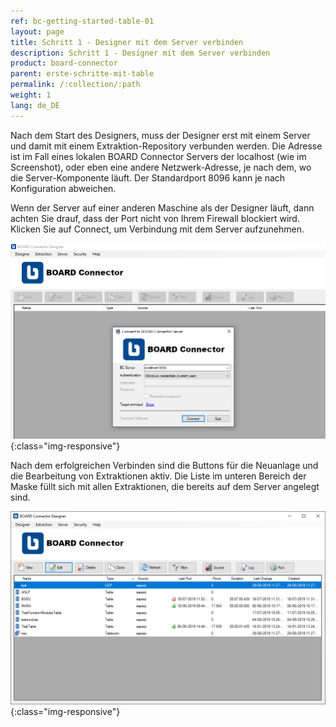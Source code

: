 ```yaml
---
ref: bc-getting-started-table-01
layout: page
title: Schritt 1 - Designer mit dem Server verbinden
description: Schritt 1 - Designer mit dem Server verbinden
product: board-connector
parent: erste-schritte-mit-table
permalink: /:collection/:path
weight: 1
lang: de_DE
---
```


Nach dem Start des Designers, muss der Designer erst mit einem Server und damit mit einem Extraktion-Repository verbunden werden. 
Die Adresse ist im Fall eines lokalen BOARD Connector Servers der localhost (wie im Screenshot), oder eben eine andere Netzwerk-Adresse, 
je nach dem, wo die Server-Komponente läuft. Der Standardport 8096 kann je nach Konfiguration abweichen. 

Wenn der Server auf einer anderen Maschine als der Designer läuft, dann achten Sie drauf, dass der Port nicht von Ihrem Firewall blockiert wird. 
Klicken Sie auf Connect, um Verbindung mit dem Server aufzunehmen. 

![BC_Connect_Screen](/img/content/bc_connect_screen.png){:class="img-responsive"}

Nach dem erfolgreichen Verbinden sind die Buttons für die Neuanlage und die Bearbeitung von Extraktionen aktiv. 
Die Liste im unteren Bereich der Maske füllt sich mit allen Extraktionen, die bereits auf dem Server angelegt sind.

![Designer](/img/content/bc_initial_screen.png){:class="img-responsive"}
